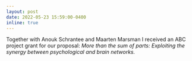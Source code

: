```yaml
---
layout: post
date: 2022-05-23 15:59:00-0400
inline: true
---
```


Together with Anouk Schrantee and Maarten Marsman I received an ABC project grant for our proposal: *More than the sum of parts: Exploiting the synergy between psychological and brain networks.*
